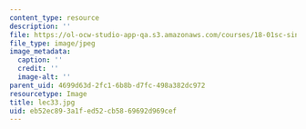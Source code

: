 ```yaml
---
content_type: resource
description: ''
file: https://ol-ocw-studio-app-qa.s3.amazonaws.com/courses/18-01sc-single-variable-calculus-fall-2010/eb52ec893a1fed52cb5869692d969cef_lec33.jpg
file_type: image/jpeg
image_metadata:
  caption: ''
  credit: ''
  image-alt: ''
parent_uid: 4699d63d-2fc1-6b8b-d7fc-498a382dc972
resourcetype: Image
title: lec33.jpg
uid: eb52ec89-3a1f-ed52-cb58-69692d969cef
---
```

